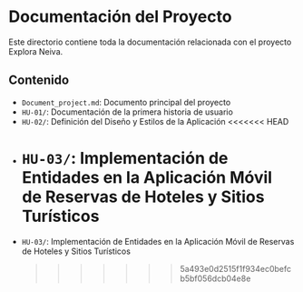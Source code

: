 # Documentación del Proyecto

Este directorio contiene toda la documentación relacionada con el proyecto Explora Neiva.

## Contenido

- `Document_project.md`: Documento principal del proyecto
- `HU-01/`: Documentación de la primera historia de usuario
- `HU-02/`: Definición del Diseño y Estilos de la Aplicación
  <<<<<<< HEAD
- # `HU-03/`: Implementación de Entidades en la Aplicación Móvil de Reservas de Hoteles y Sitios Turísticos
- `HU-03/`: Implementación de Entidades en la Aplicación Móvil de Reservas de Hoteles y Sitios Turísticos
  > > > > > > > 5a493e0d2515f1f934ec0befcb5bf056dcb04e8e
